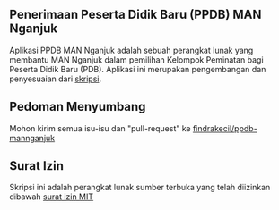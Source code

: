 ## Penerimaan Peserta Didik Baru (PPDB) MAN Nganjuk

Aplikasi PPDB MAN Nganjuk adalah sebuah perangkat lunak yang membantu MAN Nganjuk dalam pemilihan Kelompok Peminatan bagi Peserta Didik Baru (PDB). Aplikasi ini merupakan pengembangan dan penyesuaian dari [skripsi](http://github.com/findrakecil/skripsi).

## Pedoman Menyumbang

Mohon kirim semua isu-isu dan "pull-request" ke [findrakecil/ppdb-mannganjuk](http://github.com/findrakecil/ppdb-mannganjuk)

## Surat Izin

Skripsi ini adalah perangkat lunak sumber terbuka yang telah diizinkan dibawah [surat izin MIT](http://opensource.org/licenses/MIT)
